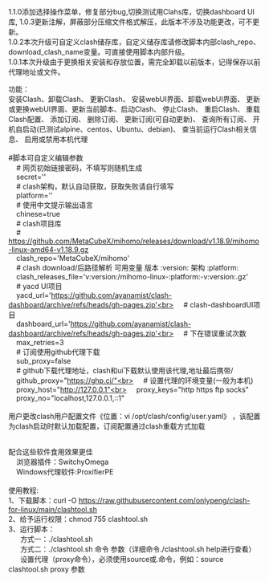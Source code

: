 1.1.0添加选择操作菜单，修复部分bug,切换测试用Clahs库，切换dashboard UI库,
1.0.3更新注解，屏蔽部分压缩文件格式解压，此版本不涉及功能更改，可不更新。<br>
1.0.2本次升级可自定义clash储存库，自定义储存库请修改脚本内部clash_repo、download_clash_name变量。可直接使用脚本内部升级。<br>
1.0.1本次升级由于更换相关安装和存放位置，需完全卸载以前版本，记得保存以前代理地址或文件。<br>

功能：<br>
 安装Clash、卸载Clash、 更新Clash、 安装webUI界面、卸载webUI界面、 更新或更换webUI界面、更新当前脚本、启动Clash、 停止Clash、 重启Clash、 重载Clash配置、 添加订阅、 删除订阅、 更新订阅(可自动更新)、 查询所有订阅、 开机自启动(已测试alpine、centos、Ubuntu、debian)、 查当前运行Clash相关信息、 启用或禁用本机代理<br>
<br>
#脚本可自定义编辑参数<br>
&nbsp;&nbsp;&nbsp;&nbsp;# 网页初始链接密码，不填写则随机生成<br>
&nbsp;&nbsp;&nbsp;&nbsp;secret=''<br>
&nbsp;&nbsp;&nbsp;&nbsp;# clash架构，默认自动获取，获取失败请自行填写<br>
&nbsp;&nbsp;&nbsp;&nbsp;platform=''<br>
&nbsp;&nbsp;&nbsp;&nbsp;# 使用中文提示输出语言<br>
&nbsp;&nbsp;&nbsp;&nbsp;chinese=true<br>
&nbsp;&nbsp;&nbsp;&nbsp;# clash项目库<br>
&nbsp;&nbsp;&nbsp;&nbsp;# https://github.com/MetaCubeX/mihomo/releases/download/v1.18.9/mihomo-linux-amd64-v1.18.9.gz<br>
&nbsp;&nbsp;&nbsp;&nbsp;clash_repo='MetaCubeX/mihomo'<br>
&nbsp;&nbsp;&nbsp;&nbsp;# clash download/后路径解析 可用变量 版本 :version: 架构 :platform:<br>
&nbsp;&nbsp;&nbsp;&nbsp;clash_releases_file='v:version:/mihomo-linux-:platform:-v:version:.gz'<br>
&nbsp;&nbsp;&nbsp;&nbsp;# yacd UI项目<br>
&nbsp;&nbsp;&nbsp;&nbsp;yacd_url='https://github.com/ayanamist/clash-dashboard/archive/refs/heads/gh-pages.zip'<br>
&nbsp;&nbsp;&nbsp;&nbsp;# clash-dashboardUI项目<br>
&nbsp;&nbsp;&nbsp;&nbsp;dashboard_url='https://github.com/ayanamist/clash-dashboard/archive/refs/heads/gh-pages.zip'<br>
&nbsp;&nbsp;&nbsp;&nbsp;# 下在错误重试次数<br>
&nbsp;&nbsp;&nbsp;&nbsp;max_retries=3<br>
&nbsp;&nbsp;&nbsp;&nbsp;# 订阅使用github代理下载<br>
&nbsp;&nbsp;&nbsp;&nbsp;sub_proxy=false<br>
&nbsp;&nbsp;&nbsp;&nbsp;# github下载代理地址，clash和ui下载默认使用该代理,地址最后携带/<br>
&nbsp;&nbsp;&nbsp;&nbsp;github_proxy="https://ghp.ci/"<br>
&nbsp;&nbsp;&nbsp;&nbsp;# 设置代理的环境变量(一般为本机)<br>
&nbsp;&nbsp;&nbsp;&nbsp;proxy_host="http://127.0.0.1"<br>
&nbsp;&nbsp;&nbsp;&nbsp;proxy_keys="http https ftp socks"<br>
&nbsp;&nbsp;&nbsp;&nbsp;proxy_no="localhost,127.0.0.1,::1"<br>
<br>
用户更改clash用户配置文件《位置：vi /opt/clash/config/user.yaml》 ，该配置为clash启动时默认加载配置，订阅配置通过clash重载方式加载<br>
<br>

配合这些软件食用效果更佳<br>
&nbsp;&nbsp;&nbsp;&nbsp;浏览器插件：SwitchyOmega<br>
&nbsp;&nbsp;&nbsp;&nbsp;Windows代理软件:ProxifierPE<br>
<br>
使用教程:<br>
1、下载脚本：curl -O https://raw.githubusercontent.com/onlypeng/clash-for-linux/main/clashtool.sh<br>
2、给予运行权限：chmod 755 clashtool.sh<br>
3、运行脚本：<br>
&nbsp;&nbsp;&nbsp;&nbsp;&nbsp;&nbsp;方式一：./clashtool.sh<br>
&nbsp;&nbsp;&nbsp;&nbsp;&nbsp;&nbsp;方式二：./clashtool.sh 命令 参数（详细命令./clashtool.sh help进行查看）<br>
&nbsp;&nbsp;&nbsp;&nbsp;&nbsp;&nbsp;设置代理（proxy命令），必须使用source或.命令，例如：source clashtool.sh proxy 参数<br>